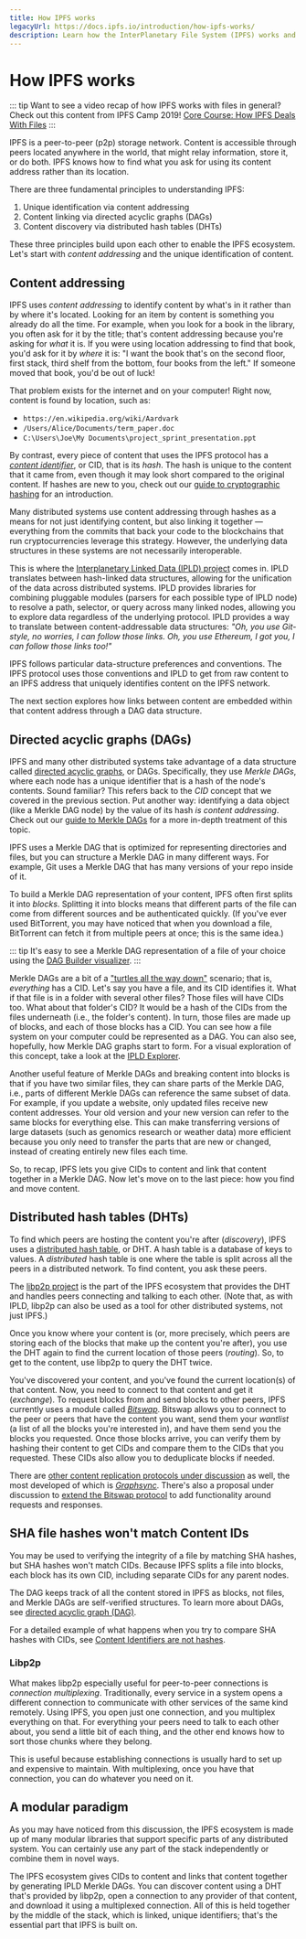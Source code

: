 ```yaml
---
title: How IPFS works
legacyUrl: https://docs.ipfs.io/introduction/how-ipfs-works/
description: Learn how the InterPlanetary File System (IPFS) works and why it's an essential part of the future internet.
---
```


# How IPFS works

::: tip
Want to see a video recap of how IPFS works with files in general? Check out this content from IPFS Camp 2019! [Core Course: How IPFS Deals With Files](https://www.youtube.com/watch?v=Z5zNPwMDYGg)
:::

IPFS is a peer-to-peer (p2p) storage network. Content is accessible through peers located anywhere in the world, that might relay information, store it, or do both. IPFS knows how to find what you ask for using its content address rather than its location.

There are three fundamental principles to understanding IPFS:

1. Unique identification via content addressing
2. Content linking via directed acyclic graphs (DAGs)
3. Content discovery via distributed hash tables (DHTs)

These three principles build upon each other to enable the IPFS ecosystem. Let's start with _content addressing_ and the unique identification of content.

## Content addressing

IPFS uses _content addressing_ to identify content by what's in it rather than by where it's located. Looking for an item by content is something you already do all the time. For example, when you look for a book in the library, you often ask for it by the title; that's content addressing because you're asking for _what_ it is. If you were using location addressing to find that book, you'd ask for it by _where_ it is: "I want the book that's on the second floor, first stack, third shelf from the bottom, four books from the left." If someone moved that book, you'd be out of luck!

That problem exists for the internet and on your computer! Right now, content is found by location, such as:

- `https://en.wikipedia.org/wiki/Aardvark`
- `/Users/Alice/Documents/term_paper.doc`
- `C:\Users\Joe\My Documents\project_sprint_presentation.ppt`

By contrast, every piece of content that uses the IPFS protocol has a [_content identifier_](content-addressing.md), or CID, that is its _hash_. The hash is unique to the content that it came from, even though it may look short compared to the original content. If hashes are new to you, check out our [guide to cryptographic hashing](hashing.md) for an introduction.

Many distributed systems use content addressing through hashes as a means for not just identifying content, but also linking it together — everything from the commits that back your code to the blockchains that run cryptocurrencies leverage this strategy. However, the underlying data structures in these systems are not necessarily interoperable.

This is where the [Interplanetary Linked Data (IPLD) project](https://ipld.io/) comes in. IPLD translates between hash-linked data structures, allowing for the unification of the data across distributed systems. IPLD provides libraries for combining pluggable modules (parsers for each possible type of IPLD node) to resolve a path, selector, or query across many linked nodes, allowing you to explore data regardless of the underlying protocol. IPLD provides a way to translate between content-addressable data structures: _"Oh, you use Git-style, no worries, I can follow those links. Oh, you use Ethereum, I got you, I can follow those links too!"_

IPFS follows particular data-structure preferences and conventions. The IPFS protocol uses those conventions and IPLD to get from raw content to an IPFS address that uniquely identifies content on the IPFS network.

The next section explores how links between content are embedded within that content address through a DAG data structure.

## Directed acyclic graphs (DAGs)

IPFS and many other distributed systems take advantage of a data structure called [directed acyclic graphs](https://en.wikipedia.org/wiki/Directed_acyclic_graph), or DAGs. Specifically, they use _Merkle DAGs_, where each node has a unique identifier that is a hash of the node's contents. Sound familiar? This refers back to the _CID_ concept that we covered in the previous section. Put another way: identifying a data object (like a Merkle DAG node) by the value of its hash _is content addressing_. Check out our [guide to Merkle DAGs](merkle-dag.md) for a more in-depth treatment of this topic.

IPFS uses a Merkle DAG that is optimized for representing directories and files, but you can structure a Merkle DAG in many different ways. For example, Git uses a Merkle DAG that has many versions of your repo inside of it.

To build a Merkle DAG representation of your content, IPFS often first splits it into _blocks_. Splitting it into blocks means that different parts of the file can come from different sources and be authenticated quickly. (If you've ever used BitTorrent, you may have noticed that when you download a file, BitTorrent can fetch it from multiple peers at once; this is the same idea.)

::: tip
It's easy to see a Merkle DAG representation of a file of your choice using the [DAG Builder visualizer](https://dag.ipfs.io/).
:::

Merkle DAGs are a bit of a ["turtles all the way down"](https://ipfs.io/ipfs/QmXoypizjW3WknFiJnKLwHCnL72vedxjQkDDP1mXWo6uco/wiki/Turtles_all_the_way_down.html) scenario; that is, _everything_ has a CID. Let's say you have a file, and its CID identifies it. What if that file is in a folder with several other files? Those files will have CIDs too. What about that folder's CID? It would be a hash of the CIDs from the files underneath (i.e., the folder's content). In turn, those files are made up of blocks, and each of those blocks has a CID. You can see how a file system on your computer could be represented as a DAG. You can also see, hopefully, how Merkle DAG graphs start to form. For a visual exploration of this concept, take a look at the [IPLD Explorer](https://explore.ipld.io/#/explore/QmSnuWmxptJZdLJpKRarxBMS2Ju2oANVrgbr2xWbie9b2D).

Another useful feature of Merkle DAGs and breaking content into blocks is that if you have two similar files, they can share parts of the Merkle DAG, i.e., parts of different Merkle DAGs can reference the same subset of data. For example, if you update a website, only updated files receive new content addresses. Your old version and your new version can refer to the same blocks for everything else. This can make transferring versions of large datasets (such as genomics research or weather data) more efficient because you only need to transfer the parts that are new or changed, instead of creating entirely new files each time.

So, to recap, IPFS lets you give CIDs to content and link that content together in a Merkle DAG. Now let's move on to the last piece: how you find and move content.

## Distributed hash tables (DHTs)

To find which peers are hosting the content you're after (_discovery_), IPFS uses a [distributed hash table](dht.md), or DHT. A hash table is a database of keys to values. A _distributed_ hash table is one where the table is split across all the peers in a distributed network. To find content, you ask these peers.

The [libp2p project](https://libp2p.io/) is the part of the IPFS ecosystem that provides the DHT and handles peers connecting and talking to each other. (Note that, as with IPLD, libp2p can also be used as a tool for other distributed systems, not just IPFS.)

Once you know where your content is (or, more precisely, which peers are storing each of the blocks that make up the content you're after), you use the DHT again to find the current location of those peers (_routing_). So, to get to the content, use libp2p to query the DHT twice.

You've discovered your content, and you've found the current location(s) of that content. Now, you need to connect to that content and get it (_exchange_). To request blocks from and send blocks to other peers, IPFS currently uses a module called [_Bitswap_](https://github.com/ipfs/specs/blob/master/BITSWAP.md). Bitswap allows you to connect to the peer or peers that have the content you want, send them your _wantlist_ (a list of all the blocks you're interested in), and have them send you the blocks you requested. Once those blocks arrive, you can verify them by hashing their content to get CIDs and compare them to the CIDs that you requested. These CIDs also allow you to deduplicate blocks if needed.

There are [other content replication protocols under discussion](https://github.com/ipfs/camp/blob/master/DEEP_DIVES/24-replication-protocol.md) as well, the most developed of which is [_Graphsync_](https://github.com/ipld/specs/blob/master/block-layer/graphsync/graphsync.md). There's also a proposal under discussion to [extend the Bitswap protocol](https://github.com/ipfs/go-bitswap/issues/186) to add functionality around requests and responses.

## SHA file hashes won't match Content IDs

You may be used to verifying the integrity of a file by matching SHA hashes, but SHA hashes won't match CIDs. Because IPFS splits a file into blocks, each block has its own CID, including separate CIDs for any parent nodes.

The DAG keeps track of all the content stored in IPFS as blocks, not files, and Merkle DAGs are self-verified structures. To learn more about DAGs, see [directed acyclic graph (DAG)](../concepts/merkle-dag.md).

For a detailed example of what happens when you try to compare SHA hashes with CIDs, see [Content Identifiers are not hashes](../concepts/hashing/#content-identifiers-are-not-file-hashes).

### Libp2p

What makes libp2p especially useful for peer-to-peer connections is _connection multiplexing_. Traditionally, every service in a system opens a different connection to communicate with other services of the same kind remotely. Using IPFS, you open just one connection, and you multiplex everything on that. For everything your peers need to talk to each other about, you send a little bit of each thing, and the other end knows how to sort those chunks where they belong.

This is useful because establishing connections is usually hard to set up and expensive to maintain. With multiplexing, once you have that connection, you can do whatever you need on it.

## A modular paradigm

As you may have noticed from this discussion, the IPFS ecosystem is made up of many modular libraries that support specific parts of any distributed system. You can certainly use any part of the stack independently or combine them in novel ways.

The IPFS ecosystem gives CIDs to content and links that content together by generating IPLD Merkle DAGs. You can discover content using a DHT that's provided by libp2p, open a connection to any provider of that content, and download it using a multiplexed connection. All of this is held together by the middle of the stack, which is linked, unique identifiers; that's the essential part that IPFS is built on.
